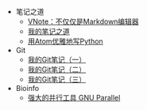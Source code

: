 - 笔记之道
	- [VNote：不仅仅是Markdown编辑器](/Tools/VNote：不仅仅是Markdown编辑器.md)
	- [我的笔记之道](/Tools/我的笔记之道.md)
	- [用Atom优雅地写Python](/Tools/Atom.md)
- Git
	- [我的Git笔记（一）](/Tools/我的Git笔记（一）.md)
	- [我的Git笔记（二）](/Tools/我的Git笔记（二）.md)
	- [我的Git笔记（三）](/Tools/我的Git笔记（三）.md)
- Bioinfo
	- [强大的并行工具 GNU Parallel](/Tools/Parallel.md)